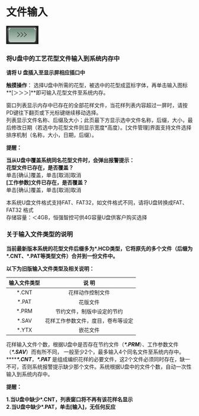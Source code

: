 # 文件输入

![](../.gitbook/assets/b1.PNG)

### 将U盘中的工艺花型文件输入到系统内存中

**请将 U 盘插入至显示屏相应插口中**

**触摸操作**： 选择U盘中所需的花型，被选中的花型成蓝标字体，再单击输入图标**\[＞＞＞\]**即可输入花型文件至系统内存。

窗口列表显示内存中已存在的全部花样文件，当花样列表内容超过一屏时，请按PD键往下翻页或下光标键继续移动选择。  
列表显示文件名称、后缀及大小；此页最下方显示选中文件名称，后缀，大小，最后修改日期（若选中为花型文件则显示宽度\*高度）。\[文件管理\]界面支持文件选择排序机制（名称，大小，日期，后缀）。

**提醒：**

**当从U盘中覆盖系统同名花型文件时，会弹出报警提示：  
花型文件已存在，是否覆盖？**  
单击\[确认\]覆盖，单击\[取消\]取消  
**\[工作参数\]文件已存在，是否覆盖？**  
单击\[确认\]覆盖，单击\[取消\]取消

本系统U盘文件格式支持FAT、FAT32，如文件格式不同，请将U盘转换成FAT、FAT32 格式  
存储容量：＜4GB，恒强智控可供4G容量U盘供客户购买选择

### **关于输入文件类型的说明**

**当前最新版本系统的花型文件后缀多为\*.HCD类型，它将原先的多个文件（后缀为\*.CNT、\*.PAT等类型文件）合并到一份文件中。**

**以下为旧版输入文件类型及相关说明：**

| **输入文件类型** | **说  明** |
| :---: | :---: |
| \*.CNT  | 花样动作控制文件 |
| \*.PAT | 花版文件 |
| \*.PRM  | 节约文件，制版中设定的节约 |
| \*.SAV | 花样工作参数文件，度目，卷布等设定 |
| \*.YTX | 嵌花文件 |

花样输入文件个数，根据U盘中是否存在节约文件（_**\*.PRM**_）、工作参数文件（_**\*.SAV**_）而有所不同， 一般至少2个，最多输入4个同名文件至系统内存中。 ****_**\*.CNT**_，_**\*.PAT**_ 是组成编织花样的必要文件，这2个文件必须同时存在，缺一不可，否则系统报警提示缺少那个文件。系统根据U盘中的文件个数，自动一次性输入到系统内存中。

**提醒：**

**1.当U盘中缺少\*.CNT，列表窗口将不再有该花样名显示  
2.当U盘中缺少\*.PAT，单击\[输入\]，无任何反应**

